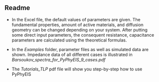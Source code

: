 ## Readme 

- In the Excel file, the default values of parameters are given. The fundamental properties, amount of active materials, and diffusion geometry can be changed depending on your system. After putting some direct input parameters, the consequent resistance, capacitance parameters are calculated using the theoretical formulas.

- In the *Examples* folder, parameter files as well as simulated data are shown. Impedance data of all different cases is illustrated in *Barsoukov_spectra_for_PyPhyEIS_9_cases.pdf*  

- The *Tutorials_TLP* pdf file will show you step-by-step how to use PyPhyEIS
